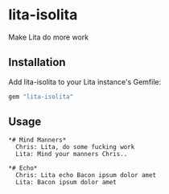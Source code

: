 # lita-isolita

Make Lita do more work

## Installation

Add lita-isolita to your Lita instance's Gemfile:

``` ruby
gem "lita-isolita"
```

## Usage

    *# Mind Manners*
      Chris: Lita, do some fucking work
      Lita: Mind your manners Chris.. 

    *# Echo*
      Chris: Lita echo Bacon ipsum dolor amet
      Lita: Bacon ipsum dolor amet
